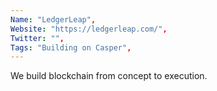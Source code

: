 ```yaml
--- 
Name: "LedgerLeap", 
Website: "https://ledgerleap.com/", 
Twitter: "", 
Tags: "Building on Casper", 
--- 
```

<!--lang:en--> 
We build blockchain from concept to execution.
<!--lang:es--] 
Construimos blockchain desde el concepto hasta la ejecución.
<!--lang:de--] 
Wir bauen Blockchain vom Konzept bis zur Ausführung.
<!--lang:fr--] 
Nous construisons la blockchain du concept à l'exécution.
<!--lang:pl--] 
Budujemy blockchain od koncepcji do realizacji.
<!--lang:uk--] 
Ми будуємо блокчейн від концепції до реалізації.
[!--lang:*--> 
